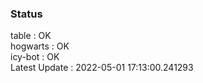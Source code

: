 ### Status


table : OK  
hogwarts : OK  
icy-bot : OK  
Latest Update : 2022-05-01 17:13:00.241293
